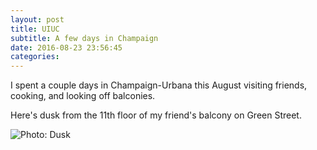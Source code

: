 ```yaml
---
layout: post
title: UIUC
subtitle: A few days in Champaign
date: 2016-08-23 23:56:45
categories:  
---
```


I spent a couple days in Champaign-Urbana this August visiting friends, cooking, and looking off balconies.

Here's dusk from the 11th floor of my friend's balcony on Green Street.

<img alt="Photo: Dusk" src="http://imgur.com/LVyajJX" >
